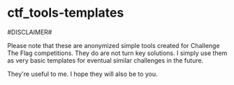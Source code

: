 # ctf_tools-templates
#DISCLAIMER#

Please note that these are anonymized simple tools created for Challenge The Flag competitions. 
They do are not turn key solutions.
I simply use them as very basic templates for eventual similar challenges in the future.

They're useful to me. I hope they will also be to you.
